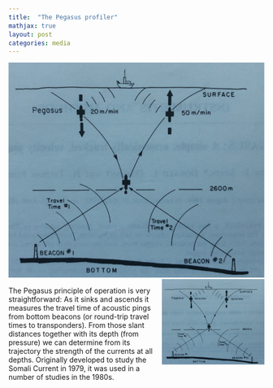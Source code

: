 ```yaml
---
title:  "The Pegasus profiler"
mathjax: true
layout: post
categories: media
---
```


![Pegasus Profiler](/assets/PegasusProfiler.png)
<img src="/assets/PegasusProfiler.png" alt="Pegasus Profiler" style="width: 40%; height: 40%" align="right">


The Pegasus principle of operation is very straightforward: As it sinks and ascends it measures the travel time of acoustic pings from bottom beacons (or round-trip travel times to transponders). From those slant distances together with its depth (from pressure) we can determine from its trajectory the strength of the currents at all depths. Originally developed to study the Somali Current in 1979, it was used in a number of studies in the 1980s.

